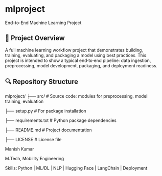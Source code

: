 # mlproject

End-to-End Machine Learning Project

## 🧾 Project Overview

A full machine learning workflow project that demonstrates building, training, evaluating, and packaging a model using best practices. This project is intended to show a typical end‐to‐end pipeline: data ingestion, preprocessing, model development, packaging, and deployment readiness.

## 🔍 Repository Structure

mlproject/
├── src/ # Source code: modules for preprocessing, model training, evaluation

├── setup.py # For package installation

├── requirements.txt # Python package dependencies

├── README.md # Project documentation

├── LICENSE # License file

Manish Kumar

M.Tech, Mobility Engineering

Skills: Python | ML/DL | NLP | Hugging Face | LangChain | Deployment
